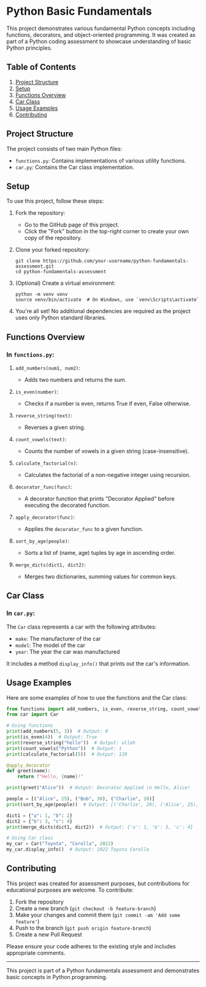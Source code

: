 # Python Basic Fundamentals 

This project demonstrates various fundamental Python concepts including functions, decorators, and object-oriented programming. It was created as part of a Python coding assessment to showcase understanding of basic Python principles.

## Table of Contents
1. [Project Structure](#project-structure)
2. [Setup](#setup)
3. [Functions Overview](#functions-overview)
4. [Car Class](#car-class)
5. [Usage Examples](#usage-examples)
6. [Contributing](#contributing)

## Project Structure

The project consists of two main Python files:

- `functions.py`: Contains implementations of various utility functions.
- `car.py`: Contains the Car class implementation.

## Setup

To use this project, follow these steps:

1. Fork the repository:
   - Go to the GitHub page of this project.
   - Click the "Fork" button in the top-right corner to create your own copy of the repository.

2. Clone your forked repository:
   ```
   git clone https://github.com/your-username/python-fundamentals-assessment.git
   cd python-fundamentals-assessment
   ```

3. (Optional) Create a virtual environment:
   ```
   python -m venv venv
   source venv/bin/activate  # On Windows, use `venv\Scripts\activate`
   ```

4. You're all set! No additional dependencies are required as the project uses only Python standard libraries.

## Functions Overview

### In `functions.py`:

1. `add_numbers(num1, num2)`: 
   - Adds two numbers and returns the sum.

2. `is_even(number)`: 
   - Checks if a number is even, returns True if even, False otherwise.

3. `reverse_string(text)`: 
   - Reverses a given string.

4. `count_vowels(text)`: 
   - Counts the number of vowels in a given string (case-insensitive).

5. `calculate_factorial(n)`: 
   - Calculates the factorial of a non-negative integer using recursion.

6. `decorator_func(func)`: 
   - A decorator function that prints "Decorator Applied" before executing the decorated function.

7. `apply_decorator(func)`: 
   - Applies the `decorator_func` to a given function.

8. `sort_by_age(people)`: 
   - Sorts a list of (name, age) tuples by age in ascending order.

9. `merge_dicts(dict1, dict2)`: 
   - Merges two dictionaries, summing values for common keys.

## Car Class

### In `car.py`:

The `Car` class represents a car with the following attributes:
- `make`: The manufacturer of the car
- `model`: The model of the car
- `year`: The year the car was manufactured

It includes a method `display_info()` that prints out the car's information.

## Usage Examples

Here are some examples of how to use the functions and the Car class:

```python
from functions import add_numbers, is_even, reverse_string, count_vowels, calculate_factorial, apply_decorator, sort_by_age, merge_dicts
from car import Car

# Using functions
print(add_numbers(5, 3))  # Output: 8
print(is_even(4))  # Output: True
print(reverse_string("hello"))  # Output: olleh
print(count_vowels("Python"))  # Output: 1
print(calculate_factorial(5))  # Output: 120

@apply_decorator
def greet(name):
    return f"Hello, {name}!"

print(greet("Alice"))  # Output: Decorator Applied \n Hello, Alice!

people = [("Alice", 25), ("Bob", 30), ("Charlie", 20)]
print(sort_by_age(people))  # Output: [('Charlie', 20), ('Alice', 25), ('Bob', 30)]

dict1 = {"a": 1, "b": 2}
dict2 = {"b": 3, "c": 4}
print(merge_dicts(dict1, dict2))  # Output: {'a': 1, 'b': 5, 'c': 4}

# Using Car class
my_car = Car("Toyota", "Corolla", 2022)
my_car.display_info()  # Output: 2022 Toyota Corolla
```

## Contributing

This project was created for assessment purposes, but contributions for educational purposes are welcome. To contribute:

1. Fork the repository
2. Create a new branch (`git checkout -b feature-branch`)
3. Make your changes and commit them (`git commit -am 'Add some feature'`)
4. Push to the branch (`git push origin feature-branch`)
5. Create a new Pull Request

Please ensure your code adheres to the existing style and includes appropriate comments.

---

This project is part of a Python fundamentals assessment and demonstrates basic concepts in Python programming.
